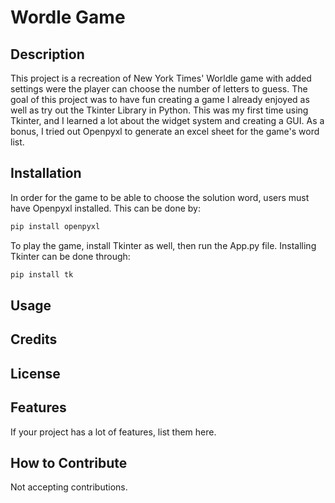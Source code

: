 # Wordle Game

## Description

This project is a recreation of New York Times' Worldle game with added settings were the player can choose the number of letters to guess. 
The goal of this project was to have fun creating a game I already enjoyed as well as try out the Tkinter Library in Python. 
This was my first time using Tkinter, and I learned a lot about the widget system and creating a GUI. 
As a bonus, I tried out Openpyxl to generate an excel sheet for the game's word list. 

## Installation

In order for the game to be able to choose the solution word, users must have Openpyxl installed. This can be done by: 


```sh
pip install openpyxl
```

To play the game, install Tkinter as well, then run the App.py file. 
Installing Tkinter can be done through: 

```sh
pip install tk
```

## Usage

## Credits

## License

## Features

If your project has a lot of features, list them here.

## How to Contribute

Not accepting contributions. 

